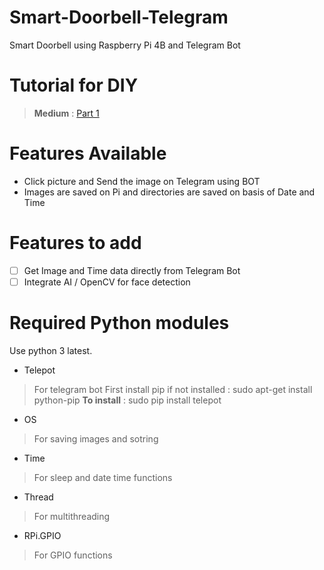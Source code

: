 # Smart-Doorbell-Telegram
Smart Doorbell using Raspberry Pi 4B and Telegram Bot

# Tutorial for DIY
> **Medium** : [Part 1](https://lagnos.medium.com/raspberry-pi-doorbell-with-telegram-bot-part-1-fa75d747524d)

# Features Available
* Click picture and Send the image on Telegram using BOT
* Images are saved on Pi and directories are saved on basis of Date and Time

# Features to add
- [ ] Get Image and Time data directly from Telegram Bot
- [ ] Integrate AI / OpenCV for face detection

# Required Python modules
Use python 3 latest.
* Telepot
> For telegram bot
> First install pip if not installed : sudo apt-get install python-pip
> **To install** : sudo pip install telepot
* OS
> For saving images and sotring
* Time
> For sleep and date time functions
* Thread
> For multithreading
* RPi.GPIO
> For GPIO functions